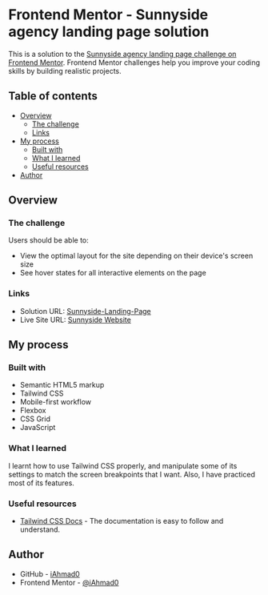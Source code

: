 # Frontend Mentor - Sunnyside agency landing page solution

This is a solution to the [Sunnyside agency landing page challenge on Frontend Mentor](https://www.frontendmentor.io/challenges/sunnyside-agency-landing-page-7yVs3B6ef). Frontend Mentor challenges help you improve your coding skills by building realistic projects.

## Table of contents

- [Overview](#overview)
  - [The challenge](#the-challenge)
  - [Links](#links)
- [My process](#my-process)
  - [Built with](#built-with)
  - [What I learned](#what-i-learned)
  - [Useful resources](#useful-resources)
- [Author](#author)


## Overview

### The challenge

Users should be able to:

- View the optimal layout for the site depending on their device's screen size
- See hover states for all interactive elements on the page

### Links

- Solution URL: [Sunnyside-Landing-Page](https://github.com/iAhmad0/Sunnyside-Landing-Page)
- Live Site URL: [Sunnyside Website](https://iahmad0.github.io/Sunnyside-Landing-Page/)

## My process

### Built with

- Semantic HTML5 markup
- Tailwind CSS
- Mobile-first workflow
- Flexbox
- CSS Grid
- JavaScript

### What I learned

I learnt how to use Tailwind CSS properly, and manipulate some of its settings to match the screen breakpoints that I want. Also, I have practiced most of its features.

### Useful resources

- [Tailwind CSS Docs](https://tailwindcss.com/) - The documentation is easy to follow and understand.

## Author

- GitHub - [iAhmad0](https://github.com/iAhmad0/)
- Frontend Mentor - [@iAhmad0](https://www.frontendmentor.io/profile/iAhmad0)
